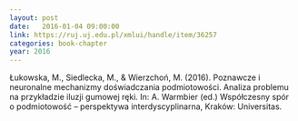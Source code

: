 ```yaml
---
layout: post
date:   2016-01-04 09:00:00
link: https://ruj.uj.edu.pl/xmlui/handle/item/36257
categories: book-chapter
year: 2016
---
```


Łukowska, M., Siedlecka, M., & Wierzchoń, M. (2016). Poznawcze i neuronalne mechanizmy doświadczania podmiotowości. Analiza problemu na przykładzie iluzji gumowej ręki. In: A. Warmbier (ed.) Współczesny spór o podmiotowość – perspektywa interdyscyplinarna, Kraków: Universitas.
